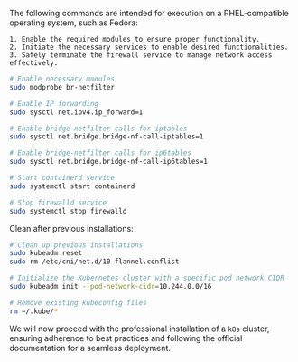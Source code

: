 The following commands are intended for execution on a RHEL-compatible operating system, such as Fedora:

    1. Enable the required modules to ensure proper functionality.
    2. Initiate the necessary services to enable desired functionalities.
    3. Safely terminate the firewall service to manage network access effectively.

```bash
# Enable necessary modules
sudo modprobe br-netfilter

# Enable IP forwarding
sudo sysctl net.ipv4.ip_forward=1

# Enable bridge-netfilter calls for iptables
sudo sysctl net.bridge.bridge-nf-call-iptables=1

# Enable bridge-netfilter calls for ip6tables
sudo sysctl net.bridge.bridge-nf-call-ip6tables=1

# Start containerd service
sudo systemctl start containerd

# Stop firewalld service
sudo systemctl stop firewalld

```

Clean after previous installations:

```sh
# Clean up previous installations
sudo kubeadm reset
sudo rm /etc/cni/net.d/10-flannel.conflist

# Initialize the Kubernetes cluster with a specific pod network CIDR
sudo kubeadm init --pod-network-cidr=10.244.0.0/16

# Remove existing kubeconfig files
rm ~/.kube/*

```

We will now proceed with the professional installation of a `k8s` cluster, ensuring adherence to best practices and following the official documentation for a seamless deployment.

